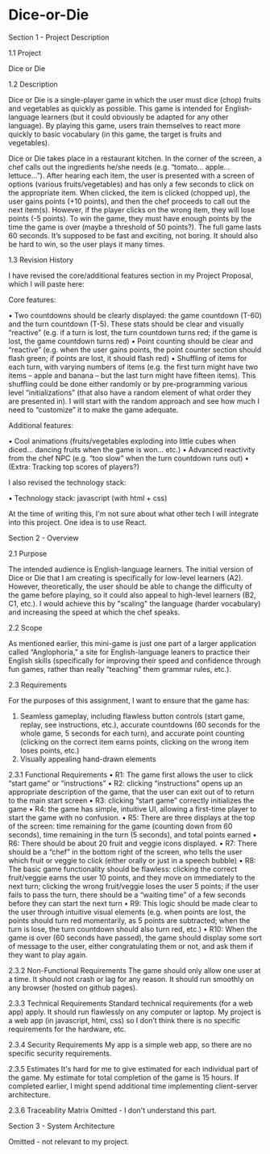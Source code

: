 # Dice-or-Die

Section 1 - Project Description

1.1 Project

Dice or Die

1.2 Description

Dice or Die is a single-player game in which the user must dice (chop) fruits and vegetables as quickly as possible. This game is intended for English-language learners (but it could obviously be adapted for any other language). By playing this game, users train themselves to react more quickly to basic vocabulary (in this game, the target is fruits and vegetables).   

Dice or Die takes place in a restaurant kitchen. In the corner of the screen, a chef calls out the ingredients he/she needs (e.g. “tomato… apple… lettuce…”). After hearing each item, the user is presented with a screen of options (various fruits/vegetables) and has only a few seconds to click on the appropriate item. When clicked, the item is clicked (chopped up), the user gains points (+10 points), and then the chef proceeds to call out the next item(s). However, if the player clicks on the wrong item, they will lose points (-5 points). To win the game, they must have enough points by the time the game is over (maybe a threshold of 50 points?). The full game lasts 60 seconds. It’s supposed to be fast and exciting, not boring. It should also be hard to win, so the user plays it many times.  

1.3 Revision History

I have revised the core/additional features section in my Project Proposal, which I will paste here: 
	
Core features:  

•	Two countdowns should be clearly displayed: the game countdown (T-60) and the turn countdown (T-5). These stats should be clear and visually “reactive” (e.g. if a turn is lost, the turn countdown turns red; if the game is lost, the game countdown turns red) 
•	Point counting should be clear and “reactive” (e.g. when the user gains points, the point counter section should flash green; if points are lost, it should flash red) 
•	Shuffling of items for each turn, with varying numbers of items (e.g. the first turn might have two items – apple and banana – but the last turn might have fifteen items). This shuffling could be done either randomly or by pre-programming various level “initializations” (that also have a random element of what order they are presented in). I will start with the random approach and see how much I need to “customize” it to make the game adequate.  

Additional features: 

•	Cool animations (fruits/vegetables exploding into little cubes when diced… dancing fruits when the game is won… etc.) 
•	Advanced reactivity from the chef NPC (e.g. “too slow” when the turn countdown runs out) 
•	(Extra: Tracking top scores of players?) 
  

I also revised the technology stack:
		
•	Technology stack: javascript (with html + css) 

At the time of writing this, I'm not sure about what other tech I will integrate into this project. One idea is to use React. 

	
		
Section 2 - Overview

2.1 Purpose

The intended audience is English-language learners. The initial version of Dice or Die that I am creating is specifically for low-level learners (A2). However, theoretically, the user should be able to change the difficulty of the game before playing, so it could also appeal to high-level learners (B2, C1, etc.). I would achieve this by "scaling" the language (harder vocabulary) and increasing the speed at which the chef speaks. 

2.2 Scope

As mentioned earlier, this mini-game is just one part of a larger application called “Anglophoria,” a site for English-language leaners to practice their English skills (specifically for improving their speed and confidence through fun games, rather than really “teaching” them grammar rules, etc.). 

2.3 Requirements

For the purposes of this assignment, I want to ensure that the game has:
1.	Seamless gameplay, including flawless button controls (start game, replay, see instructions, etc.), accurate countdowns (60 seconds for the whole game, 5 seconds for each turn), and accurate point counting (clicking on the correct item earns points, clicking on the wrong item loses points, etc.)
2.	Visually appealing hand-drawn elements
   
2.3.1 Functional Requirements
•	R1: The game first allows the user to click “start game” or “instructions”
•	R2: clicking “instructions” opens up an appropriate description of the game, that the user can exit out of to return to the main start screen
•	R3: clicking “start game” correctly initializes the game
•	R4: the game has simple, intuitive UI, allowing a first-time player to start the game with no confusion. 
•	R5: There are three displays at the top of the screen: time remaining for the game (counting down from 60 seconds), time remaining in the turn (5 seconds), and total points earned
•	R6: There should be about 20 fruit and veggie icons displayed. 
•	R7: There should be a “chef” in the bottom right of the screen, who tells the user which fruit or veggie to click (either orally or just in a speech bubble)
•	R8: The basic game functionality should be flawless: clicking the correct fruit/veggie earns the user 10 points, and they move on immediately to the next turn; clicking the wrong fruit/veggie loses the user 5 points; if the user fails to pass the turn, there should be a “waiting time” of a few seconds before they can start the next turn
•	R9: This logic should be made clear to the user through intuitive visual elements (e.g. when points are lost, the points should turn red momentarily, as 5 points are subtracted; when the turn is lose, the turn countdown should also turn red, etc.)
•	R10: When the game is over (60 seconds have passed), the game should display some sort of message to the user, either congratulating them or not, and ask them if they want to play again.

2.3.2 Non-Functional Requirements
The game should only allow one user at a time. It should not crash or lag for any reason. It should run smoothly on any browser (hosted on github pages). 

2.3.3 Technical Requirements
Standard technical requirements (for a web app) apply. It should run flawlessly on any computer or laptop. My project is a web app (in javascript, html, css) so I don’t think there is no specific requirements for the hardware, etc.

2.3.4 Security Requirements
My app is a simple web app, so there are no specific security requirements. 

2.3.5 Estimates
It's hard for me to give estimated for each individual part of the game. My estimate for total completion of the game is 15 hours. If completed earlier, I might spend additional time implementing client-server architecture. 

2.3.6 Traceability Matrix
Omitted - I don't understand this part. 
	
	
Section 3 - System Architecture

Omitted - not relevant to my project.
